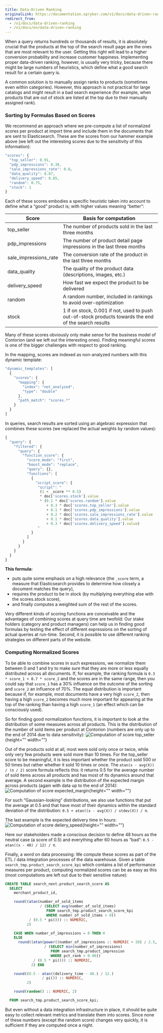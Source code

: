 ```yaml
---
title: Data-Driven Ranking
originalLink: https://documentation.spryker.com/v1/docs/data-driven-ranking
redirect_from:
  - /v1/docs/data-driven-ranking
  - /v1/docs/en/data-driven-ranking
---
```


When a query returns hundreds or thousands of results, it is absolutely crucial that the products at the top of the search result page are the ones that are most relevant to the user. Getting this right will lead to a higher conversion probability and increase customer happiness. Implementing proper data-driven ranking, however, is usually very tricky, because there might be large numbers of heuristics, which define what a good search result for a certain query is.

A common solution is to manually assign ranks to products (sometimes even within categories). However, this approach is not practical for large catalogs and might result in a bad search experience (for example, when products that are out of stock are listed at the top due to their manually assigned rank).

### Sorting by Formulas Based on Scores
We recommend an approach where we pre-compute a list of normalized scores per product at import time and include them in the documents that are sent to Elasticsearch. These are the scores from our hammer example above (we left out the interesting scores due to the sensitivity of this information):

```js
"scores": {
  "top_seller": 0.91,
  "pdp_impressions": 0.38,
  "sale_impressions_rate": 0.8,
  "data_quality": 0.87,
  "delivery_speed": 0.85,
  "random": 0.75,
  "stock": 1
}
```

Each of these scores embodies a specific heuristic taken into account to define what a “good” product is; with higher values meaning “better”:

| Score                 | Basis for computation                                        |
| --------------------- | ------------------------------------------------------------ |
| top_seller            | The number of products sold in the last three months         |
| pdp_impressions       | The number of product detail page impressions in the last three months |
| sale_impressions_rate | The conversion rate of the product in the last three months  |
| data_quality          | The quality of the product data (descriptions, images, etc.) |
| delivery_speed        | How fast we expect the product to be delivered               |
| random                | A random number, included in rankings to avoid over-optimization |
| stock                 | 1 if on stock, 0.001 if not, used to push out-of-stock products towards the end of the search results |

Many of these scores obviously only make sense for the business model of Contorion (and we left out the interesting ones). Finding meaningful scores is one of the bigger challenges with respect to good ranking.

In the mapping, scores are indexed as non-analyzed numbers with this dynamic template:

```js
"dynamic_templates": [
  {
    "scores": {
      "mapping": {
        "index": "not_analyzed",
        "type": "double"
      },
      "path_match": "scores.*"
    }
  }
]
```

In queries, search results are sorted using an algebraic expression that combines these scores (we replaced the actual weights by random values):

```js
{
  "query": {
    "filtered": {
      "query": {
        "function_score": {
          "score_mode": "first",
          "boost_mode": "replace",
          "query": {},
          "functions": [
            {
              "script_score": {
               "script": "
                (1 + _score ** 0.5)
                * doc['scores.stock'].value
                * (0.1 * doc['scores.random'].value
                   + 0.3 * doc['scores.top_seller'].value
                   + 0.1 * doc['scores.pdp_impressions'].value
                   + 0.2 * doc['scores.sale_impressions_rate'].value
                   + 0.1 * doc['scores.data_quality'].value
                   + 0.3 * doc['scores.delivery_speed'].value)
               "
            }
          ]
        }
      }
    }
  }
}
```

**This formula:**

* puts quite some emphasis on a high relevance (the `_score` term, a measure that Elasticsearch provides to determine how closely a document matches the query),
* requires the product to be in stock (by multiplying everything else with the scores.stock score),
* and finally computes a weighted sum of the rest of the scores.

Very different kinds of scoring functions are conceivable and the advantages of combining scores at query time are twofold: Our stake holders (category and product managers) can help us in finding good formulas by testing the effect of different expressions on the sorting of actual queries at run-time. Second, it is possible to use different ranking strategies on different parts of the website.

### Computing Normalized Scores
To be able to combine scores in such expressions, we normalize them between 0 and 1 and try to make sure that they are more or less equally distributed across all documents. If, for example, the ranking formula is `0.3 * score_1 + 0.7 * score_2` and the scores are in the same range, then you could say that `score_1` has a 30% influence on the outcome of the sorting and `score_2` an influence of 70%. The equal distribution is important because if, for example, most documents have a very high `score_2`, then having a high `score_2` becomes much more important for appearing at the top of the ranking than having a high `score_1` (an effect which can be consciously used).

So for finding good normalization functions, it is important to look at the distribution of some measures across all products. This is the distribution of the number of sold items per product at Contorion (numbers are only up to the end of 2014 due to data sensitivity):
![Computation of score top_seller](https://spryker.s3.eu-central-1.amazonaws.com/docs/Developer+Guide/Search+Engine/Data-Driven+Ranking/score-top-seller-computation.png){height="" width=""}

Out of the products sold at all, most were sold only once or twice, while only very few products were sold more than 10 times. For the top_seller score to be meaningful, it is less important whether the product sold 500 or 50 times but rather whether it sold 10 times or once. The `atan(x - avg(X)) / (π / 2)` score formula reflects this: it returns 0.5 for the average number of sold items across all products and has most of its dynamics around that average. A second example is the distribution of the expected margin across products (again with data up to the end of 2014):
![Computation of score expected_margin](https://spryker.s3.eu-central-1.amazonaws.com/docs/Developer+Guide/Search+Engine/Data-Driven+Ranking/score-expected-margin-computation.png){height="" width=""}

For such “Gaussian-looking” distributions, we also use functions that put the average at 0.5 and that have most of their dynamics within the standard deviation of the distribution: `0.5 + atan((x - avg(X)) / stdev(X)) / π`.

The last example is the expected delivery time in hours:
![Computation of score deliery_speed](https://spryker.s3.eu-central-1.amazonaws.com/docs/Developer+Guide/Search+Engine/Data-Driven+Ranking/score-delivery-speed-computation.png){height="" width=""}

Here our stakeholders made a conscious decision to define 48 hours as the neutral case (a score of 0.5) and everything after 60 hours as “bad”: `0.5 - atan((x - 48) / 12) / π`.

Finally, a word on data processing: We compute these scores as part of the ETL / data integration processes of the data warehouse. Given a table `search_tmp.product_search_score_kpi` which contains a list of performance measures per product, computing normalized scores can be as easy as this (most computations are left out due to their sensitive nature):

```sql
CREATE TABLE search_next.product_search_score AS
  SELECT
    merchant_product_id,

    round((atan(number_of_sold_items
                / (SELECT avg(number_of_sold_items)
                   FROM search_tmp.product_search_score_kpi
                   WHERE number_of_sold_items > 0))
           / (0.5 * pi())) :: NUMERIC,
          2)                                                               AS top_seller,

    CASE WHEN number_of_impressions = 0 THEN 0
    ELSE
      round((atan(power((number_of_impressions :: NUMERIC + 20) / 2.5, 0.7)
                  / (SELECT min(number_of_impressions)
                     FROM search_tmp.product_impression
                     WHERE pct_rank > 0.90))
             / (0.5 * pi())) :: NUMERIC,
            2) END                                                         AS pdp_impressions,

    round((0.5 - atan((delivery_time - 48.) / 12.)
                 / pi()) :: NUMERIC,
          2)                                                               AS delivery_speed,

    round(random() :: NUMERIC, 2)                                          AS random

  FROM search_tmp.product_search_score_kpi;
  ```
  
But even without a data integration infrastructure in place, it should be quite easy to collect relevant metrics and translate them into scores. Since none of these numbers (except the random score) changes very quickly, it is sufficient if they are computed once a night.
